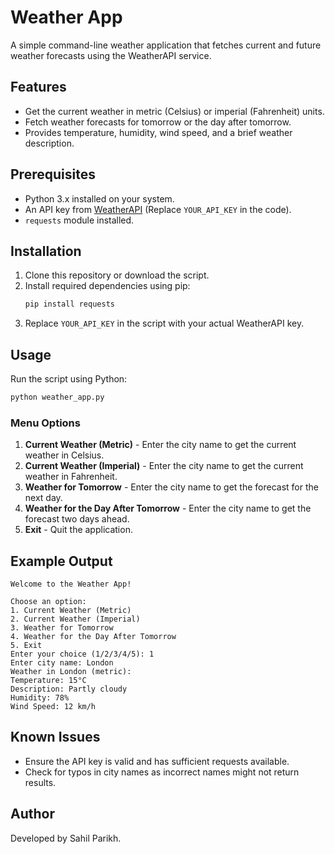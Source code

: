 # Weather App

A simple command-line weather application that fetches current and future weather forecasts using the WeatherAPI service.

## Features
- Get the current weather in metric (Celsius) or imperial (Fahrenheit) units.
- Fetch weather forecasts for tomorrow or the day after tomorrow.
- Provides temperature, humidity, wind speed, and a brief weather description.

## Prerequisites
- Python 3.x installed on your system.
- An API key from [WeatherAPI](https://www.weatherapi.com/) (Replace `YOUR_API_KEY` in the code).
- `requests` module installed.

## Installation
1. Clone this repository or download the script.
2. Install required dependencies using pip:
   ```sh
   pip install requests
   ```
3. Replace `YOUR_API_KEY` in the script with your actual WeatherAPI key.

## Usage
Run the script using Python:
```sh
python weather_app.py
```

### Menu Options
1. **Current Weather (Metric)** - Enter the city name to get the current weather in Celsius.
2. **Current Weather (Imperial)** - Enter the city name to get the current weather in Fahrenheit.
3. **Weather for Tomorrow** - Enter the city name to get the forecast for the next day.
4. **Weather for the Day After Tomorrow** - Enter the city name to get the forecast two days ahead.
5. **Exit** - Quit the application.

## Example Output
```
Welcome to the Weather App!

Choose an option:
1. Current Weather (Metric)
2. Current Weather (Imperial)
3. Weather for Tomorrow
4. Weather for the Day After Tomorrow
5. Exit
Enter your choice (1/2/3/4/5): 1
Enter city name: London
Weather in London (metric):
Temperature: 15°C
Description: Partly cloudy
Humidity: 78%
Wind Speed: 12 km/h
```

## Known Issues
- Ensure the API key is valid and has sufficient requests available.
- Check for typos in city names as incorrect names might not return results.

## Author
Developed by Sahil Parikh.


